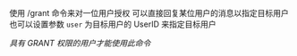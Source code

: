 使用 /grant 命令来对一位用户授权
可以直接回复某位用户的消息以指定目标用户
也可以设置参数 `user` 为目标用户的 UserID 来指定目标用户

*具有 GRANT 权限的用户才能使用此命令*